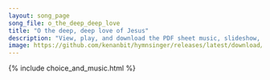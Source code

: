 ```yaml
---
layout: song_page
song_file: o_the_deep_deep_love
title: "O the deep, deep love of Jesus"
description: "View, play, and download the PDF sheet music, slideshow, and audio. Lyrics: O the deep, deep love of Jesus! Vast, unmeasured, boundless, free! Rolling as a mighty ocean in its fullness over me!  Underneath me, all aroundme, is... english christian 4part chords"
image: https://github.com/kenanbit/hymnsinger/releases/latest/download/o_the_deep_deep_love-trad.png
---
```


{% include choice_and_music.html %}